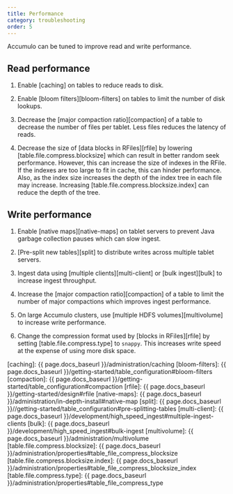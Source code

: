 ```yaml
---
title: Performance
category: troubleshooting
order: 5
---
```


Accumulo can be tuned to improve read and write performance.

## Read performance

1. Enable [caching] on tables to reduce reads to disk.

1. Enable [bloom filters][bloom-filters] on tables to limit the number of disk lookups.

1. Decrease the [major compaction ratio][compaction] of a table to decrease the number of
   files per tablet. Less files reduces the latency of reads.

1. Decrease the size of [data blocks in RFiles][rfile] by lowering [table.file.compress.blocksize] which can result
   in better random seek performance. However, this can increase the size of indexes in the RFile. If the indexes
   are too large to fit in cache, this can hinder performance. Also, as the index size increases the depth of the
   index tree in each file may increase. Increasing [table.file.compress.blocksize.index] can reduce the depth of
   the tree.

## Write performance

1. Enable [native maps][native-maps] on tablet servers to prevent Java garbage collection pauses
   which can slow ingest.

1. [Pre-split new tables][split] to distribute writes across multiple tablet servers.

1. Ingest data using [multiple clients][multi-client] or [bulk ingest][bulk] to increase ingest throughput.

1. Increase the [major compaction ratio][compaction] of a table to limit the number of major compactions
   which improves ingest performance.

1. On large Accumulo clusters, use [multiple HDFS volumes][multivolume] to increase write performance.

1. Change the compression format used by [blocks in RFiles][rfile] by setting [table.file.compress.type] to
   `snappy`. This increases write speed at the expense of using more disk space.

[caching]: {{ page.docs_baseurl }}/administration/caching
[bloom-filters]: {{ page.docs_baseurl }}/getting-started/table_configuration#bloom-filters
[compaction]: {{ page.docs_baseurl }}/getting-started/table_configuration#compaction
[rfile]: {{ page.docs_baseurl }}/getting-started/design#rfile
[native-maps]: {{ page.docs_baseurl }}/administration/in-depth-install#native-map
[split]: {{ page.docs_baseurl }}//getting-started/table_configuration#pre-splitting-tables
[multi-client]: {{ page.docs_baseurl }}/development/high_speed_ingest#multiple-ingest-clients
[bulk]: {{ page.docs_baseurl }}/development/high_speed_ingest#bulk-ingest
[multivolume]: {{ page.docs_baseurl }}/administration/multivolume
[table.file.compress.blocksize]: {{ page.docs_baseurl }}/administration/properties#table_file_compress_blocksize
[table.file.compress.blocksize.index]: {{ page.docs_baseurl }}/administration/properties#table_file_compress_blocksize_index
[table.file.compress.type]: {{ page.docs_baseurl }}/administration/properties#table_file_compress_type
